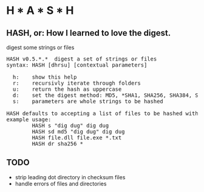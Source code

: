 H * A * S * H
================================

HASH, or: How I learned to love the digest.
--------------------------------

digest some strings or files

<pre>
HASH v0.5.*.*  digest a set of strings or files
syntax: HASH [dhrsu] [contextual parameters]

  h:    show this help
  r:    recursivly iterate through folders
  u:    return the hash as uppercase
  d:    set the digest method: MD5, *SHA1, SHA256, SHA384, SHA512
  s:    parameters are whole strings to be hashed

HASH defaults to accepting a list of files to be hashed with SHA1
example usage:
        HASH s "dig dug" dig dug
        HASH sd md5 "dig dug" dig dug
        HASH file.dll file.exe *.txt
        HASH dr sha256 *
</pre>

TODO
--------------------------------
* strip leading dot directory in checksum files
* handle errors of files and directories